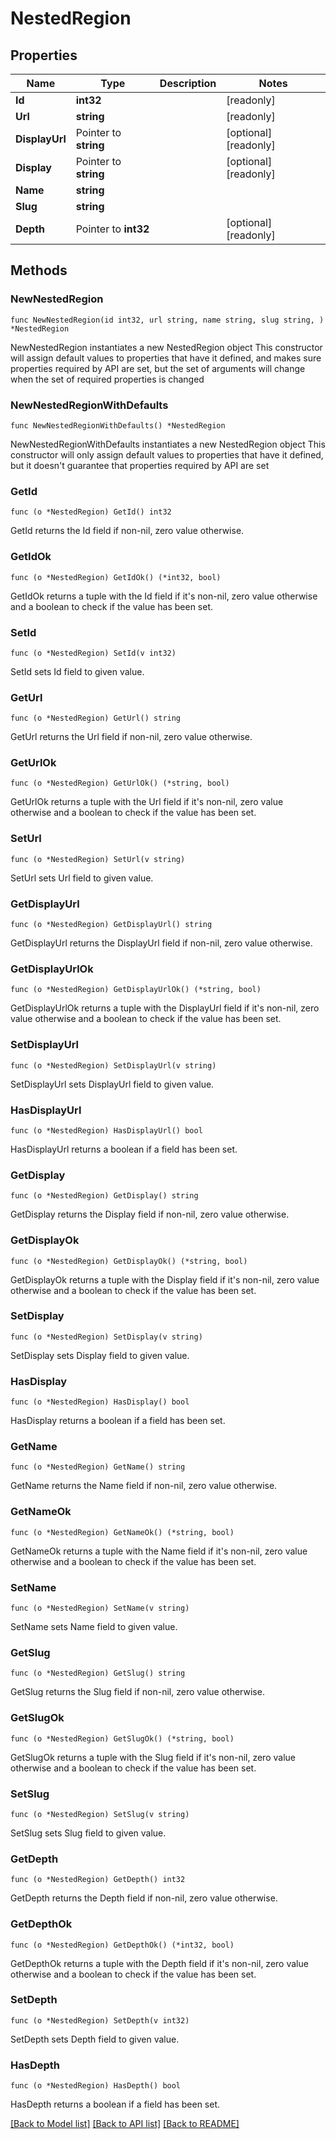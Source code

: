 # NestedRegion

## Properties

Name | Type | Description | Notes
------------ | ------------- | ------------- | -------------
**Id** | **int32** |  | [readonly] 
**Url** | **string** |  | [readonly] 
**DisplayUrl** | Pointer to **string** |  | [optional] [readonly] 
**Display** | Pointer to **string** |  | [optional] [readonly] 
**Name** | **string** |  | 
**Slug** | **string** |  | 
**Depth** | Pointer to **int32** |  | [optional] [readonly] 

## Methods

### NewNestedRegion

`func NewNestedRegion(id int32, url string, name string, slug string, ) *NestedRegion`

NewNestedRegion instantiates a new NestedRegion object
This constructor will assign default values to properties that have it defined,
and makes sure properties required by API are set, but the set of arguments
will change when the set of required properties is changed

### NewNestedRegionWithDefaults

`func NewNestedRegionWithDefaults() *NestedRegion`

NewNestedRegionWithDefaults instantiates a new NestedRegion object
This constructor will only assign default values to properties that have it defined,
but it doesn't guarantee that properties required by API are set

### GetId

`func (o *NestedRegion) GetId() int32`

GetId returns the Id field if non-nil, zero value otherwise.

### GetIdOk

`func (o *NestedRegion) GetIdOk() (*int32, bool)`

GetIdOk returns a tuple with the Id field if it's non-nil, zero value otherwise
and a boolean to check if the value has been set.

### SetId

`func (o *NestedRegion) SetId(v int32)`

SetId sets Id field to given value.


### GetUrl

`func (o *NestedRegion) GetUrl() string`

GetUrl returns the Url field if non-nil, zero value otherwise.

### GetUrlOk

`func (o *NestedRegion) GetUrlOk() (*string, bool)`

GetUrlOk returns a tuple with the Url field if it's non-nil, zero value otherwise
and a boolean to check if the value has been set.

### SetUrl

`func (o *NestedRegion) SetUrl(v string)`

SetUrl sets Url field to given value.


### GetDisplayUrl

`func (o *NestedRegion) GetDisplayUrl() string`

GetDisplayUrl returns the DisplayUrl field if non-nil, zero value otherwise.

### GetDisplayUrlOk

`func (o *NestedRegion) GetDisplayUrlOk() (*string, bool)`

GetDisplayUrlOk returns a tuple with the DisplayUrl field if it's non-nil, zero value otherwise
and a boolean to check if the value has been set.

### SetDisplayUrl

`func (o *NestedRegion) SetDisplayUrl(v string)`

SetDisplayUrl sets DisplayUrl field to given value.

### HasDisplayUrl

`func (o *NestedRegion) HasDisplayUrl() bool`

HasDisplayUrl returns a boolean if a field has been set.

### GetDisplay

`func (o *NestedRegion) GetDisplay() string`

GetDisplay returns the Display field if non-nil, zero value otherwise.

### GetDisplayOk

`func (o *NestedRegion) GetDisplayOk() (*string, bool)`

GetDisplayOk returns a tuple with the Display field if it's non-nil, zero value otherwise
and a boolean to check if the value has been set.

### SetDisplay

`func (o *NestedRegion) SetDisplay(v string)`

SetDisplay sets Display field to given value.

### HasDisplay

`func (o *NestedRegion) HasDisplay() bool`

HasDisplay returns a boolean if a field has been set.

### GetName

`func (o *NestedRegion) GetName() string`

GetName returns the Name field if non-nil, zero value otherwise.

### GetNameOk

`func (o *NestedRegion) GetNameOk() (*string, bool)`

GetNameOk returns a tuple with the Name field if it's non-nil, zero value otherwise
and a boolean to check if the value has been set.

### SetName

`func (o *NestedRegion) SetName(v string)`

SetName sets Name field to given value.


### GetSlug

`func (o *NestedRegion) GetSlug() string`

GetSlug returns the Slug field if non-nil, zero value otherwise.

### GetSlugOk

`func (o *NestedRegion) GetSlugOk() (*string, bool)`

GetSlugOk returns a tuple with the Slug field if it's non-nil, zero value otherwise
and a boolean to check if the value has been set.

### SetSlug

`func (o *NestedRegion) SetSlug(v string)`

SetSlug sets Slug field to given value.


### GetDepth

`func (o *NestedRegion) GetDepth() int32`

GetDepth returns the Depth field if non-nil, zero value otherwise.

### GetDepthOk

`func (o *NestedRegion) GetDepthOk() (*int32, bool)`

GetDepthOk returns a tuple with the Depth field if it's non-nil, zero value otherwise
and a boolean to check if the value has been set.

### SetDepth

`func (o *NestedRegion) SetDepth(v int32)`

SetDepth sets Depth field to given value.

### HasDepth

`func (o *NestedRegion) HasDepth() bool`

HasDepth returns a boolean if a field has been set.


[[Back to Model list]](../README.md#documentation-for-models) [[Back to API list]](../README.md#documentation-for-api-endpoints) [[Back to README]](../README.md)


